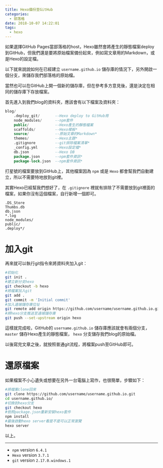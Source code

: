 ```yaml
---
title: Hexo備份至GitHub
categories:
  - 部落格
date: 2018-10-07 14:22:01
tags:
  - hexo
---
```


如果選擇GitHub Pages當部落格的host，Hexo雖然會將產生的靜態檔案deploy到GitHub，但我們還是要將原始檔案備份起來，例如寫文章用的Markdown，或是Hexo的設定檔。

以下就來說說如何在已經建立 `username.github.io` 儲存庫的情況下，另外開啟一個分支，來儲存我們部落格的原始檔。

<!--more-->

當然也可以在GitHub上開一個新的儲存庫，但在參考多方意見後，還是決定在相同的儲存庫下存放檔案。

首先進入到我們blog的資料夾，應該會有以下檔案及資料夾：

```sql
blog/
    .deploy_git/       --Hexo deploy to GitHub用
    node_modules/      --npm套件
    public/            --Hexo產生的靜態檔案
    scaffolds/         --Hexo樣板*
    source/            --原始文章的Markdown*
    themes/            --Hexo主題*
    .gitignore         --git排除檔案清單*
    _config.yml        --Hexo設定檔*
    db.json            --Hexo DB
    package.json       --npm套件資訊*
    package-lock.json  --npm套件資訊*
```

打星號的檔案要放到GitHub上，其他檔案因為 `npm` 或是 `Hexo` 都會幫我們自動建立，所以不需要特地放到git裡。

其實Hexo已經幫我們想好了，在 `.gitignore` 裡就有排除了不需要放到git裡面的檔案，如果你沒有這個檔案，自行新增一個即可。

```
.DS_Store
Thumbs.db
db.json
*.log
node_modules/
public/
.deploy*/
```

# 加入git

再來就可以執行git指令來將資料夾加入git：

```bash
#初始化
git init .
#建立新分支hexo
git checkout -b hexo
#將檔案加入git
git add .
git commit -m 'Initial commit'
#加入遠端儲存庫位址
git remote add origin https://github.com/username/username.github.io.git
#將hexo分支推送至遠端儲存庫
git push --set-upstream origin hexo
```

這樣就完成啦，GitHub的 `username.github.io` 儲存庫應該就會有兩個分支， `master` 儲存Hexo產生的靜態檔案， `hexo` 分支儲存我們blog的原始檔。

以後寫完文章之後，就按照普通git流程，將檔案push至GitHub即可。

# 還原檔案

如果檔案不小心遺失或想要在另外一台電腦上寫作，也很簡單，步驟如下：

```bash
#將檔案clone回來
git clone https://github.com/username/username.github.io.git
cd username.github.io/
#切換到hexo分支
git checkout hexo
#依照package.json重新安裝hexo套件
npm install
#最後啟動hexo server看是不是可以正常瀏覽
hexo server
```

以上。

---

* `npm` version `6.4.1`
* `Hexo` version `3.7.1`
* `git` version `2.17.0.windows.1`